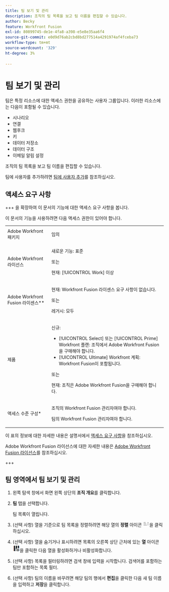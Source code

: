 ```yaml
---
title: 팀 보기 및 관리
description: 조직의 팀 목록을 보고 팀 이름을 편집할 수 있습니다.
author: Becky
feature: Workfront Fusion
exl-id: 80899745-de1e-4fa8-a398-e5e8e35aa6f4
source-git-commit: e0d9d76ab2cbd8bd277514a4291974af4fceba73
workflow-type: tm+mt
source-wordcount: '329'
ht-degree: 3%

---
```


# 팀 보기 및 관리

팀은 특정 리소스에 대한 액세스 권한을 공유하는 사용자 그룹입니다. 이러한 리소스에는 다음이 포함될 수 있습니다.

* 시나리오
* 연결
* 웹후크
* 키
* 데이터 저장소
* 데이터 구조
* 이메일 알림 설정

조직의 팀 목록을 보고 팀 이름을 편집할 수 있습니다.

팀에 사용자를 추가하려면 [팀에 사용자 추가](/help/workfront-fusion/set-up-and-manage-workfront-fusion/set-up-and-manage-orgs-and-teams/set-up-orgs-teams-and-users/add-a-user-to-a-team.md)를 참조하십시오.

## 액세스 요구 사항

+++ 을 확장하여 이 문서의 기능에 대한 액세스 요구 사항을 봅니다.

이 문서의 기능을 사용하려면 다음 액세스 권한이 있어야 합니다.

<table style="table-layout:auto">
 <col> 
 <col> 
 <tbody> 
  <tr> 
   <td role="rowheader">Adobe Workfront 패키지</td> 
   <td> <p>임의</p> </td> 
  </tr> 
  <tr data-mc-conditions=""> 
   <td role="rowheader">Adobe Workfront 라이선스</td> 
   <td> <p>새로운 기능: 표준</p><p>또는</p><p>현재: [!UICONTROL Work] 이상</p> </td> 
  </tr> 
  <tr> 
   <td role="rowheader">Adobe Workfront Fusion 라이센스**</td> 
   <td>
   <p>현재: Workfront Fusion 라이센스 요구 사항이 없습니다.</p>
   <p>또는</p>
   <p>레거시: 모두 </p>
   </td> 
  </tr> 
  <tr> 
   <td role="rowheader">제품</td> 
   <td>
   <p>신규:</p> <ul><li>[!UICONTROL Select] 또는 [!UICONTROL Prime] Workfront 플랜: 조직에서 Adobe Workfront Fusion을 구매해야 합니다.</li><li>[!UICONTROL Ultimate] Workfront 계획: Workfront Fusion이 포함됩니다.</li></ul>
   <p>또는</p>
   <p>현재: 조직은 Adobe Workfront Fusion을 구매해야 합니다.</p>
   </td> 
  </tr>
  <tr data-mc-conditions=""> 
   <td role="rowheader">액세스 수준 구성*</td> 
   <td> 
     <p>조직의 Workfront Fusion 관리자여야 합니다.</p>
     <p>팀의 Workfront Fusion 관리자여야 합니다.</p>
   </td> 
  </tr> 
   </td> 
  </tr> 
 </tbody> 
</table>

이 표의 정보에 대한 자세한 내용은 설명서에서 [액세스 요구 사항](/help/workfront-fusion/references/licenses-and-roles/access-level-requirements-in-documentation.md)을 참조하십시오.

Adobe Workfront Fusion 라이선스에 대한 자세한 내용은 [Adobe Workfront Fusion 라이선스](/help/workfront-fusion/set-up-and-manage-workfront-fusion/licensing-operations-overview/license-automation-vs-integration.md)를 참조하십시오.

+++

## 팀 영역에서 팀 보기 및 관리

1. 왼쪽 탐색 창에서 화면 왼쪽 상단의 **조직 개요**&#x200B;를 클릭합니다.
1. **팀** 탭을 선택합니다.

   팀 목록이 열립니다.

1. (선택 사항) 열을 기준으로 팀 목록을 정렬하려면 해당 열의 **정렬** 아이콘 ![정렬 아이콘](assets/sort-icon.png)을 클릭하십시오.
1. (선택 사항) 열을 숨기거나 표시하려면 목록의 오른쪽 상단 근처에 있는 **열** 아이콘 ![열 아이콘](assets/columns-icon.png)을 클릭한 다음 열을 활성화하거나 비활성화합니다.
1. (선택 사항) 목록을 필터링하려면 검색 창에 입력을 시작합니다. 검색어를 포함하는 팀만 포함하는 목록 필터.
1. (선택 사항) 팀의 이름을 바꾸려면 해당 팀의 행에서 **편집**&#x200B;을 클릭한 다음 새 팀 이름을 입력하고 **저장**&#x200B;을 클릭합니다.
